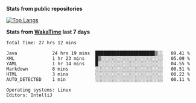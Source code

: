 **Stats from public repositories**  

[![Top Langs](https://github-readme-stats.vercel.app/api/top-langs/?username=hyoghurt&layout=compact&exclude_repo=multiserver,docker_compose&langs_count=6)](https://github.com/anuraghazra/github-readme-stats)

**Stats from [WakaTime](https://wakatime.com) last 7 days**  
<!--START_SECTION:waka-->

```text
Total Time: 27 hrs 12 mins

Java             24 hrs 19 mins  ██████████████████████▒░░   89.41 %
XML              1 hr 23 mins    █▒░░░░░░░░░░░░░░░░░░░░░░░   05.09 %
YAML             1 hr 14 mins    █░░░░░░░░░░░░░░░░░░░░░░░░   04.55 %
Markdown         8 mins          ░░░░░░░░░░░░░░░░░░░░░░░░░   00.51 %
HTML             3 mins          ░░░░░░░░░░░░░░░░░░░░░░░░░   00.22 %
AUTO_DETECTED    1 min           ░░░░░░░░░░░░░░░░░░░░░░░░░   00.11 %

Operating systems: Linux
Editors: IntelliJ
```

<!--END_SECTION:waka-->
